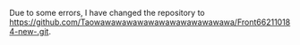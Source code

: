 Due to some errors, I have changed the repository to 
https://github.com/Taowawawawawawawawawawawawawa/Front662110184-new-.git.
